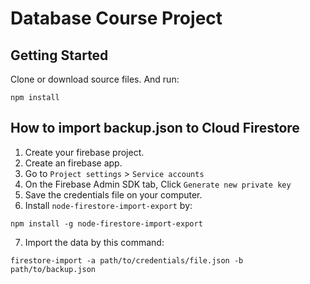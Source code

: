 # Database Course Project

## Getting Started

Clone or download source files. And run:
```
npm install
```

## How to import backup.json to Cloud Firestore

1. Create your firebase project.
2. Create an firebase app.
3. Go to `Project settings` > `Service accounts`
4. On the Firebase Admin SDK tab, Click `Generate new private key`
5. Save the credentials file on your computer.
6. Install `node-firestore-import-export` by:
```
npm install -g node-firestore-import-export
```
7. Import the data by this command:
```
firestore-import -a path/to/credentials/file.json -b path/to/backup.json
```

